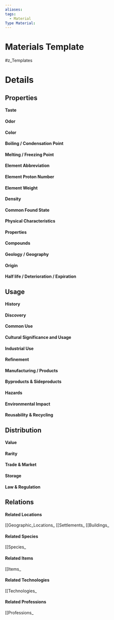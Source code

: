 ```yaml
---
aliases: 
tags:
  - Material
Type Material:
---
```

# Materials Template
#z_Templates 


# Details
## Properties
#### Taste
#### Odor
#### Color
#### Boiling / Condensation Point
#### Melting / Freezing Point
#### Element Abbreviation
#### Element Proton Number
#### Element Weight
#### Density
#### Common Found State
#### Physical Characteristics
#### Properties
#### Compounds
#### Geology / Geography
#### Origin
#### Half life / Deterioration / Expiration
## Usage
#### History
#### Discovery
#### Common Use
#### Cultural Significance and Usage
#### Industrial Use
#### Refinement
#### Manufacturing / Products
#### Byproducts & Sideproducts
#### Hazards
#### Environmental Impact
#### Reusability & Recycling
## Distribution
#### Value
#### Rarity
#### Trade & Market
#### Storage
#### Law & Regulation
## Relations
#### Related Locations
[[Geographic_Locations_
[[Settlements_
[[Buildings_
#### Related Species
[[Species_
#### Related Items
[[Items_
#### Related Technologies
[[Technologies_
#### Related Professions
[[Professions_